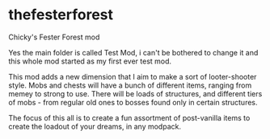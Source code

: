 # thefesterforest
Chicky's Fester Forest mod

Yes the main folder is called Test Mod, i can't be bothered to change it 
and this whole mod started as my first ever test mod.

This mod adds a new dimension that I aim to make a sort of looter-shooter
style. Mobs and chests will have a bunch of different items, ranging from memey
to strong to use. There will be loads of structures, and different tiers of mobs -
from regular old ones to bosses found only in certain structures. 

The focus of this all is to create a fun assortment of post-vanilla items to create
the loadout of your dreams, in any modpack.
